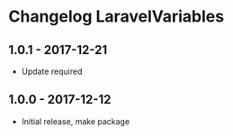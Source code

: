 # Changelog LaravelVariables

## 1.0.1 - 2017-12-21

- Update required

## 1.0.0 - 2017-12-12

- Initial release, make package
